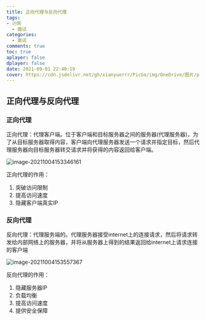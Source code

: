 ```yaml
---
title: 正向代理与反向代理
tags:
- 计网
  - 面试
categories:
  - 面试
comments: true
toc: true
aplayer: false
dplayer: false
date: 2021-09-01 22:40:19
cover: https://cdn.jsdelivr.net/gh/xianyuerrr/PicGo/img/OneDrive/图片/pixiv/90863688_p0.png
---
```

## 正向代理与反向代理

### 正向代理

正向代理：代理客户端。位于客户端和目标服务器之间的服务器(代理服务器)，为了从目标服务器取得内容，客户端向代理服务器发送一个请求并指定目标，然后代理服务器向目标服务器转交请求并将获得的内容返回给客户端。

![image-20211004153346161](https://raw.githubusercontent.com/xianyuerrr/PicGo/main/img/202110041533305.png)

正向代理的作用：

1. 突破访问限制
2. 提高访问速度
3. 隐藏客户端真实IP



### 反向代理

反向代理：代理服务端的。代理服务器接受internet上的连接请求，然后将请求转发给内部网络上的服务器，并将从服务器上得到的结果返回给internet上请求连接的客户端

![image-20211004153557367](https://raw.githubusercontent.com/xianyuerrr/PicGo/main/img/202110041535449.png)

反向代理的作用：

1. 隐藏服务器IP
2. 负载均衡
3. 提高访问速度
4. 提供安全保障


